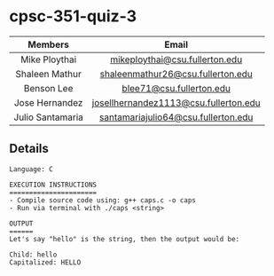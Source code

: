 # cpsc-351-quiz-3

|     Members      |                 Email                 |
| :--------------: | :-----------------------------------: |
|  Mike Ploythai   |    mikeploythai@csu.fullerton.edu     |
|  Shaleen Mathur  |   shaleenmathur26@csu.fullerton.edu   |
|    Benson Lee    |       blee71@csu.fullerton.edu        |
|  Jose Hernandez  | josellhernandez1113@csu.fullerton.edu |
| Julio Santamaria |  santamariajulio64@csu.fullerton.edu  |

## Details

```
Language: C

EXECUTION INSTRUCTIONS
======================
- Compile source code using: g++ caps.c -o caps
- Run via terminal with ./caps <string>

OUTPUT
======
Let's say "hello" is the string, then the output would be:

Child: hello
Capitalized: HELLO
```
